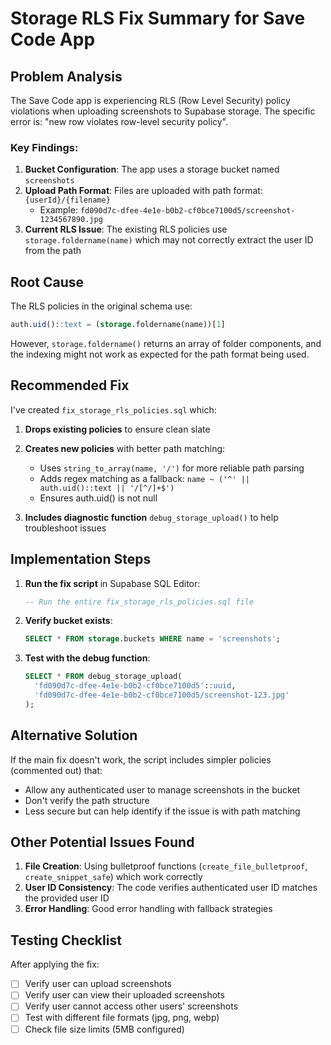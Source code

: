 # Storage RLS Fix Summary for Save Code App

## Problem Analysis

The Save Code app is experiencing RLS (Row Level Security) policy violations when uploading screenshots to Supabase storage. The specific error is: "new row violates row-level security policy".

### Key Findings:

1. **Bucket Configuration**: The app uses a storage bucket named `screenshots`
2. **Upload Path Format**: Files are uploaded with path format: `{userId}/{filename}`
   - Example: `fd090d7c-dfee-4e1e-b0b2-cf0bce7100d5/screenshot-1234567890.jpg`
3. **Current RLS Issue**: The existing RLS policies use `storage.foldername(name)` which may not correctly extract the user ID from the path

## Root Cause

The RLS policies in the original schema use:
```sql
auth.uid()::text = (storage.foldername(name))[1]
```

However, `storage.foldername()` returns an array of folder components, and the indexing might not work as expected for the path format being used.

## Recommended Fix

I've created `fix_storage_rls_policies.sql` which:

1. **Drops existing policies** to ensure clean slate
2. **Creates new policies** with better path matching:
   - Uses `string_to_array(name, '/')` for more reliable path parsing
   - Adds regex matching as a fallback: `name ~ ('^' || auth.uid()::text || '/[^/]+$')`
   - Ensures auth.uid() is not null

3. **Includes diagnostic function** `debug_storage_upload()` to help troubleshoot issues

## Implementation Steps

1. **Run the fix script** in Supabase SQL Editor:
   ```sql
   -- Run the entire fix_storage_rls_policies.sql file
   ```

2. **Verify bucket exists**:
   ```sql
   SELECT * FROM storage.buckets WHERE name = 'screenshots';
   ```

3. **Test with the debug function**:
   ```sql
   SELECT * FROM debug_storage_upload(
     'fd090d7c-dfee-4e1e-b0b2-cf0bce7100d5'::uuid, 
     'fd090d7c-dfee-4e1e-b0b2-cf0bce7100d5/screenshot-123.jpg'
   );
   ```

## Alternative Solution

If the main fix doesn't work, the script includes simpler policies (commented out) that:
- Allow any authenticated user to manage screenshots in the bucket
- Don't verify the path structure
- Less secure but can help identify if the issue is with path matching

## Other Potential Issues Found

1. **File Creation**: Using bulletproof functions (`create_file_bulletproof`, `create_snippet_safe`) which work correctly
2. **User ID Consistency**: The code verifies authenticated user ID matches the provided user ID
3. **Error Handling**: Good error handling with fallback strategies

## Testing Checklist

After applying the fix:
- [ ] Verify user can upload screenshots
- [ ] Verify user can view their uploaded screenshots
- [ ] Verify user cannot access other users' screenshots
- [ ] Test with different file formats (jpg, png, webp)
- [ ] Check file size limits (5MB configured)